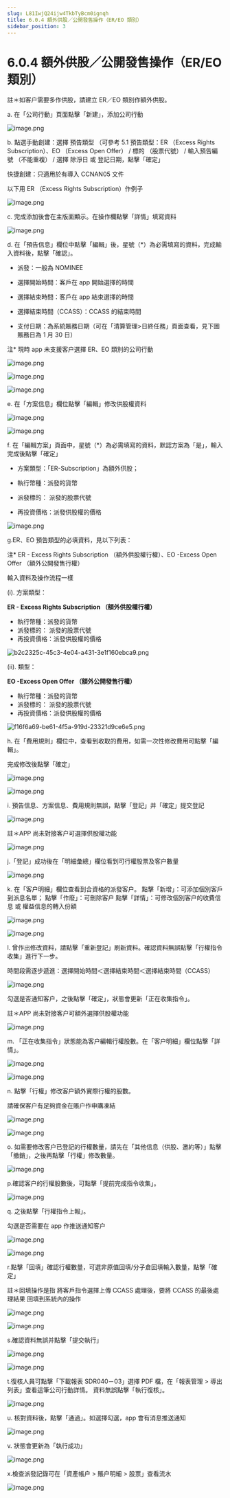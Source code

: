 ```yaml
---
slug: L81IwjQ24ijw4TkbTyBcm0ignqh
title: 6.0.4 額外供股／公開發售操作（ER/EO 類別）
sidebar_position: 3
---
```



# 6.0.4 額外供股／公開發售操作（ER/EO 類別）


註＊如客户需要多作供股，請建立 ER／EO 類別作額外供股。


a. 在「公司行動」頁面點擊「新建」，添加公司行動


![image.png](/assets/3720de4a557c42d55855931234674d1a.png)


b. 點選手動創建：選擇 預告類型 （可參考 5.1 預告類型：ER （Excess Rights Subscription）、EO （Excess Open Offer） / 標的 （股票代號） / 輸入預告編號  （不能重複） / 選擇 除淨日 或 登記日期，點擊「確定」


快捷創建：只適用於有導入 CCNAN05 文件


以下用 ER （Excess Rights Subscription）作例子


![image.png](/assets/848dd9305c5afc9fc7dc0cde8f0b5cd0.png)


c. 完成添加後會在主版面顯示。在操作欄點擊「詳情」填寫資料


![image.png](/assets/9aca21a75769fd25a11665fc207dd5dc.png)


d. 在「預告信息」欄位中點擊「編輯」後，星號（*）為必需填寫的資料，完成輸入資料後，點擊「確認」。



- 派發：一般為 NOMINEE


- 選擇開始時間：客戶在 app 開始選擇的時間


- 選擇結束時間：客戶在 app 結束選擇的時間


- 選擇結束時間（CCASS）：CCASS 的結束時間
- 支付日期：為系統賬務日期（可在「清算管理>日終任務」頁面查看，見下圖賬務日為 1 月 30 日）

注* 現時 app 未支援客户選擇 ER、EO 類別的公司行動


![image.png](/assets/ddf9d820601625c92c4f793ba7635d41.png)


![image.png](/assets/e0eb1554ea612d25c93bc8b6de084059.png)


![image.png](/assets/0c212699d5d62699172962d17f7737d9.png)


e.  在「方案信息」欄位點擊「編輯」修改供股權資料


![image.png](/assets/7c45512e71d55726b5612677a0777874.png)


![image.png](/assets/c9363fc3a7e4aac321a12a4839b8ace3.png)


f. 在「編輯方案」頁面中，星號（*）為必需填寫的資料，默認方案為「是」，輸入完成後點擊「確定」


- 方案類型：「ER-Subscription」為額外供股；


- 執行幣種：派發的貨幣


- 派發標的： 派發的股票代號


- 再投資價格：派發供股權的價格


![image.png](/assets/581153cad19f73966a230729388be9ac.png)


g.ER、EO 預告類型的必填資料，見以下列表：


注* ER - Excess Rights Subscription （額外供股權行權）、EO -Excess Open Offer （額外公開發售行權） 


 輸入資料及操作流程一樣 


(i).  方案類型：


**ER - Excess Rights Subscription （額外供股權行權）**

- 執行幣種：派發的貨幣
- 派發標的： 派發的股票代號
- 再投資價格：派發供股權的價格

![b2c2325c-45c3-4e04-a431-3e1f160ebca9.png](/assets/24c588b1cf4cb300ef7fc769898cf4b3.png)


(ii).  類型：


**EO -Excess Open Offer （額外公開發售行權）**

- 執行幣種：派發的貨幣
- 派發標的： 派發的股票代號
- 再投資價格：派發供股權的價格

![f16f6a69-be61-4f5a-919d-23321d9ce6e5.png](/assets/5c29e7a826dbbdf962f2ad0085509dda.png)


h. 在「費用規則」欄位中，查看到收取的費用，如需一次性修改費用可點擊「編輯」。


完成修改後點擊「確定」


![image.png](/assets/7ac44f3d41a7bb8569914a50d386fe6f.png)


![image.png](/assets/cdf2d46c6b823d9182d0671bc5f01906.png)


i. 預告信息、方案信息、費用規則無誤，點擊「登記」并「確定」提交登記


![image.png](/assets/252270d8b475d9ab7054dc606a90b5e5.png)


註＊APP 尚未對接客户可選擇供股權功能


![image.png](/assets/544f4d3c970411d03af4c983d2780875.png)


j.「登記」成功後在「明細彙總」欄位看到可行權股票及客户數量


![image.png](/assets/6f3fb7d763afc7fe41f0fa59ecf15d67.png)


k. 在「客户明細」欄位查看到合資格的派發客户。
點擊「新增」：可添加個別客戶到派息名單；
點擊「作廢」：可刪除客户
點擊「詳情」：可修改個別客户的收費信息 或 權益信息的轉入份額


![image.png](/assets/f3ebfd8249ee133c0fc3ef3bb6e0d207.png)


![image.png](/assets/e77f15e2fc0b31ea1dcd22572159479d.png)


l. 曾作出修改資料，請點擊「重新登記」刷新資料。確認資料無誤點擊「行權指令收集」進行下一步。


時間段需逐步遞進：選擇開始時間＜選擇結束時間＜選擇結束時間（CCASS）


![image.png](/assets/c84b0dcaf9e243609ca6ae95e54b0f09.png)


勾選是否通知客户，之後點擊「確定」，狀態會更新「正在收集指令」。


註＊APP 尚未對接客户可額外選擇供股權功能


![image.png](/assets/3d1a74465da15dcdccbf33c3a878950d.png)


m. 「正在收集指令」狀態能為客户編輯行權股數。在「客户明細」欄位點擊「詳情」。


![image.png](/assets/c1ea1a32d562ec9125a6d3c01a988f0e.png)


![image.png](/assets/031b5c9c05460f464c48382eaf93ee2d.png)


n. 點擊「行權」修改客户額外實際行權的股數。


請確保客户有足夠資金在賬户作申購凍結


![image.png](/assets/cb6cb479f965b06dc5b0f54bd474a982.png)


![image.png](/assets/1d796b93442d2511485f125ac8e2067b.png)


o. 如需要修改客户已登記的行權數量，請先在「其他信息（供股、邀約等）」點擊「撤銷」，之後再點擊「行權」修改數量。


![image.png](/assets/851897f4a658c4100ceec9aee4a342f0.png)


p.確認客户的行權股數後，可點擊「提前完成指令收集」。


![image.png](/assets/38e039354cde983d43b9a31d32cde451.png)


q. 之後點擊「行權指令上報」。


勾選是否需要在 app 作推送通知客户


![image.png](/assets/207ad08ed575c8781578c13216ad0973.png)


![image.png](/assets/16f9640cc34f63aa3d055989a1b35895.png)


r.點擊「回填」確認行權數量，可選非原值回填/分子倉回填輸入數量，點擊「確定」


註＊回填操作是指 將客戶指令選擇上傳 CCASS 處理後，要將 CCASS 的最後處理結果 回填到系統內的操作


![image.png](/assets/733871316c48f3ee5df22885ff5a51be.png)


![image.png](/assets/3a262f20ee0fa96992e6d8a1ef8b92bb.png)


s.確認資料無誤并點擊「提交執行」


![image.png](/assets/a37aae99a0ce766c395f302a0b97c2d1.png)


![image.png](/assets/b1b531e5f3b1e288d59325cffebcfc79.png)


t.復核人員可點擊「下載報表 SDR040－03」選擇 PDF 檔，在「報表管理 > 導出列表」查看這筆公司行動詳情。
資料無誤點擊「執行復核」。


![image.png](/assets/5a22ebecc9dc8913386c5824df3659a4.png)


u. 核對資料後，點擊「通過」。如選擇勾選，app 會有消息推送通知


![image.png](/assets/d4065f4fac77f40cfd2ae7adf4090899.png)


v. 狀態會更新為「執行成功」


![image.png](/assets/83972f8bed80b22b833a7a83f0956deb.png)


x.檢查派發記錄可在「資產帳户 > 賬户明細 > 股票」查看流水


![image.png](/assets/b4f5001c01888a59aad4e07abd034488.png)

